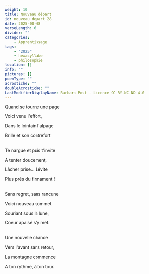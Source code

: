 ```yaml
---
weight: 10
title: Nouveau départ
id: nouveau_depart_28
date: 2025-08-08
verseLength: 6
divider: ""
categories:
    - Apprentissage
tags:
    - "2025"
    - hexasyllabe
    - philosophie
location: []
info: ""
pictures: []
poemType: ""
acrostiche: ""
doubleAcrostiche: ""
LastModifierDisplayName: Barbara Post - Licence CC BY-NC-ND 4.0
---
```

Quand se tourne une page

Voici venu l'effort,

Dans le lointain l'alpage

Brille et son contrefort

 \
Te nargue et puis t'invite

A tenter doucement,

Lâcher prise... Lévite

Plus près du firmament !

 \
Sans regret, sans rancune

Voici nouveau sommet

Souriant sous la lune,

Coeur apaisé s'y met.

 \
Une nouvelle chance

Vers l'avant sans retour,

La montagne commence

A ton rythme, à ton tour.
